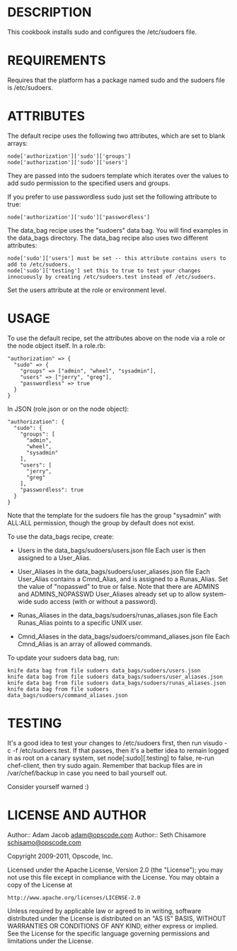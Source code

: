 DESCRIPTION
===========

This cookbook installs sudo and configures the /etc/sudoers file.

REQUIREMENTS
============

Requires that the platform has a package named sudo and the sudoers file is /etc/sudoers.

ATTRIBUTES
==========

The default recipe uses the following two attributes, which are set to blank arrays:

    node['authorization']['sudo']['groups']
    node['authorization']['sudo']['users']

They are passed into the sudoers template which iterates over the values to add sudo permission to the specified users and groups.

If you prefer to use passwordless sudo just set the following attribute to true:

    node['authorization']['sudo']['passwordless']

The data_bag recipe uses the "sudoers" data bag.  You will find examples in the data_bags directory.  The data_bag recipe also uses two different attributes:

    node['sudo']['users'] must be set -- this attribute contains users to add to /etc/sudoers.
    node['sudo']['testing'] set this to true to test your changes innocuously by creating /etc/sudoers.test instead of /etc/sudoers.

Set the users attribute at the role or environment level.

USAGE
=====

To use the default recipe, set the attributes above on the node via a role or the node object itself. In a role.rb:

    "authorization" => {
      "sudo" => {
        "groups" => ["admin", "wheel", "sysadmin"],
        "users" => ["jerry", "greg"],
        "passwordless" => true
      }
    }

In JSON (role.json or on the node object):

    "authorization": {
      "sudo": {
        "groups": [
          "admin",
          "wheel",
          "sysadmin"
        ],
        "users": [
          "jerry",
          "greg"
        ],
        "passwordless": true
      }
    }

Note that the template for the sudoers file has the group "sysadmin" with ALL:ALL permission, though the group by default does not exist.

To use the data_bags recipe, create:

- Users in the data_bags/sudoers/users.json file
    Each user is then assigned to a User_Alias.

- User_Aliases in the data_bags/sudoers/user_aliases.json file
    Each User_Alias contains a Cmnd_Alias, and is assigned to a Runas_Alias.  Set the value of "nopasswd" to true or false.  Note that there are ADMINS and ADMINS_NOPASSWD User_Aliases already set up to allow system-wide sudo access (with or without a password).

- Runas_Aliases in the data_bags/sudoers/runas_aliases.json file
    Each Runas_Alias points to a specific UNIX user.

- Cmnd_Aliases in the data_bags/sudoers/command_aliases.json file
    Each Cmnd_Alias is an array of allowed commands. 

To update your sudoers data bag, run:

    knife data bag from file sudoers data_bags/sudoers/users.json
    knife data bag from file sudoers data_bags/sudoers/user_aliases.json
    knife data bag from file sudoers data_bags/sudoers/runas_aliases.json
    knife data bag from file sudoers data_bags/sudoers/command_aliases.json

TESTING
=======
It's a good idea to test your changes to /etc/sudoers first, then run visudo -c -f /etc/sudoers.test.  If that passes, then it's a
better idea to remain logged in as root on a canary system, set node[:sudo][:testing] to false, re-run chef-client, then try sudo
again.   Remember that backup files are in /var/chef/backup in case you need to bail yourself out.

Consider yourself warned :)

LICENSE AND AUTHOR
==================

Author:: Adam Jacob <adam@opscode.com>
Author:: Seth Chisamore <schisamo@opscode.com>

Copyright 2009-2011, Opscode, Inc.

Licensed under the Apache License, Version 2.0 (the "License");
you may not use this file except in compliance with the License.
You may obtain a copy of the License at

    http://www.apache.org/licenses/LICENSE-2.0

Unless required by applicable law or agreed to in writing, software
distributed under the License is distributed on an "AS IS" BASIS,
WITHOUT WARRANTIES OR CONDITIONS OF ANY KIND, either express or implied.
See the License for the specific language governing permissions and
limitations under the License.
